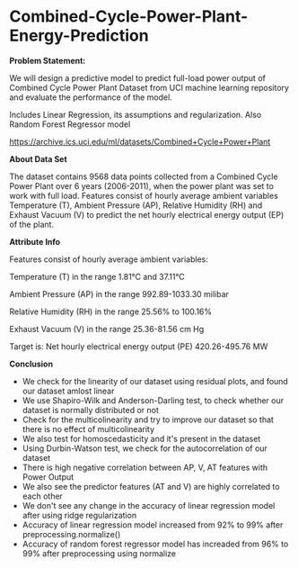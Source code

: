 # Combined-Cycle-Power-Plant-Energy-Prediction

**Problem Statement:**

We will design a predictive model to predict full-load power output of Combined Cycle Power Plant Dataset from UCI machine learning repository and evaluate the performance of the model.

Includes Linear Regression, its assumptions and regularization. Also Random Forest Regressor model

https://archive.ics.uci.edu/ml/datasets/Combined+Cycle+Power+Plant

**About Data Set**

The dataset contains 9568 data points collected from a Combined Cycle Power Plant over 6 years (2006-2011), when the power plant was set to work with full load. Features consist of hourly average ambient variables Temperature (T), Ambient Pressure (AP), Relative Humidity (RH) and Exhaust Vacuum (V) to predict the net hourly electrical energy output (EP) of the plant.

**Attribute Info**

Features consist of hourly average ambient variables:

Temperature (T) in the range 1.81°C and 37.11°C

Ambient Pressure (AP) in the range 992.89-1033.30 milibar

Relative Humidity (RH) in the range 25.56% to 100.16%

Exhaust Vacuum (V) in the range 25.36-81.56 cm Hg

Target is:
Net hourly electrical energy output (PE) 420.26-495.76 MW

**Conclusion**

* We check for the linearity of our dataset using residual plots, and found our dataset amlost linear
* We use Shapiro-Wilk and Anderson-Darling test, to check whether our dataset is normally distributed or not
* Check for the multicolinearity and try to improve our dataset so that there is no effect of multicolinearity
* We also test for homoscedasticity and it's present in the dataset
* Using Durbin-Watson test, we check for the autocorrelation of our dataset
* There is high negative correlation between AP, V, AT features with Power Output
* We also see the predictor features (AT and V) are highly correlated to each other
* We don't see any change in the accuracy of linear regression model after using  ridge regularization
* Accuracy of linear regression model increased from 92% to 99% after preprocessing.normalize()
* Accuracy of random forest regressor model has increaded from 96% to 99% after preprocessing using normalize
